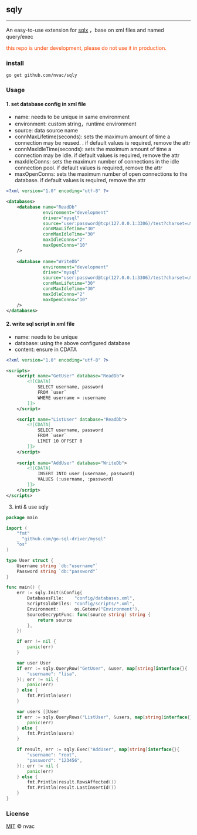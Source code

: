 ## sqly
<hr/>

An easy-to-use extension for [sqlx](https://github.com/jmoiron/sqlx) ，base on xml files and named query/exec

<p style="color: orangered">this repo is under development, please do not use it in production.</p>


### install
``go get github.com/nvac/sqly``


### Usage

#### 1. set database config in xml file
* name: needs to be unique in same environment
* environment: custom string，runtime environment
* source: data source name
* connMaxLifetime(seconds): sets the maximum amount of time a connection may be reused. . if default values is required, remove the attr
* connMaxIdleTime(seconds): sets the maximum amount of time a connection may be idle. if default values is required, remove the attr
* maxIdleConns: sets the maximum number of connections in the idle connection pool. if default values is required, remove the attr
* maxOpenConns: sets the maximum number of open connections to the database. if default values is required, remove the attr

````xml
<?xml version="1.0" encoding="utf-8" ?>

<databases>
    <database name="ReadDb"
              environment="development"
              driver="mysql"
              source="user:password@tcp(127.0.0.1:3306)/test?charset=utf8mb4&amp;parseTime=True"
              connMaxLifetime="30"
              connMaxIdleTime="30"
              maxIdleConns="2"
              maxOpenConns="10"
    />
    
    <database name="WriteDb"
              environment="development"
              driver="mysql"
              source="user:password@tcp(127.0.0.1:3306)/test?charset=utf8mb4&amp;parseTime=True"
              connMaxLifetime="30"
              connMaxIdleTime="30"
              maxIdleConns="2"
              maxOpenConns="10"
    />
</databases>
````

#### 2. write sql script in xml file
* name: needs to be unique
* database: using the above configured database
* content: ensure in CDATA

````xml
<?xml version="1.0" encoding="utf-8" ?>

<scripts>
    <script name="GetUser" database="ReadDb">
        <![CDATA[
            SELECT username, password
            FROM `user`
            WHERE username = :username
        ]]>
    </script>

    <script name="ListUser" database="ReadDb">
        <![CDATA[
            SELECT username, password
            FROM `user`
            LIMIT 10 OFFSET 0
        ]]>
    </script>
    
    <script name="AddUser" database="WriteDb">
        <![CDATA[
            INSERT INTO user (username, password)
            VALUES (:username, :password)
        ]]>
    </script>
</scripts>
````


3. inti & use sqly

````go
package main

import (
	"fmt"
	_ "github.com/go-sql-driver/mysql"
	"os"
)

type User struct {
	Username string `db:"username"`
	Password string `db:"password"`
}

func main() {
	err := sqly.Init(&Config{
		DatabasesFile:    "config/databases.xml",
		ScriptsGlobFiles: "config/scripts/*.xml",
		Environment:      os.Getenv("Environment"),
		SourceDecryptFunc: func(source string) string {
			return source
		},
	})

	if err != nil {
		panic(err)
	}

	var user User
	if err := sqly.QueryRow("GetUser", &user, map[string]interface{}{
		"username": "lisa",
	}); err != nil {
		panic(err)
	} else {
		fmt.Println(user)
	}

	var users []User
	if err := sqly.QueryRows("ListUser", &users, map[string]interface{}{}); err != nil {
		panic(err)
	} else {
		fmt.Println(users)
	}

	if result, err := sqly.Exec("AddUser", map[string]interface{}{
	    "username": "root",
		"password": "123456",
	}); err != nil {
		panic(err)
    } else {
		fmt.Println(result.RowsAffected())
		fmt.Println(result.LastInsertId())
    }
}
````

### License
[MIT](LICENSE) © nvac